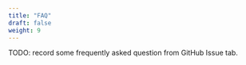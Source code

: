```yaml
---
title: "FAQ"
draft: false
weight: 9
---
```


TODO: record some frequently asked question from GitHub Issue tab.
